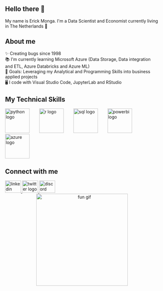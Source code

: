 ## Hello there 👋

My name is Erick Monga. I'm a Data Scientist and Economist currently living in The Netherlands 🌷

## About me
✨ Creating bugs since 1998  
📚 I'm currently learning Microsoft Azure (Data Storage, Data integration and ETL, Azure Databricks and Azure ML)  
🎯 Goals: Leveraging my Analytical and Programming Skills into business applied projects  
🖥️ I code with Visual Studio Code, JupyterLab and RStudio
## My Technical Skills

<div align="left">
  <img src="https://upload.wikimedia.org/wikipedia/commons/c/c3/Python-logo-notext.svg" height="80" alt="python logo"  />
  <img width="24" />
  <img src="https://upload.wikimedia.org/wikipedia/commons/1/1b/R_logo.svg" height="80" alt="r logo"  />
  <img width="24" />
  <img src="https://upload.wikimedia.org/wikipedia/commons/8/87/Sql_data_base_with_logo.png" height="80" alt="sql logo"  />
  <img width="24" />
  <img src="https://upload.wikimedia.org/wikipedia/commons/c/cf/New_Power_BI_Logo.svg" height="80" alt="powerbi logo"  />
  <img width="24" />
  <img src="https://swimburger.net/media/ppnn3pcl/azure.png" height="80" alt="azure logo"  />
</div>

## Connect with me

<div align="left">
  <a href="https://www.linkedin.com/in/erick-monga/" target="_blank">
    <img src="https://raw.githubusercontent.com/maurodesouza/profile-readme-generator/master/src/assets/icons/social/linkedin/default.svg" width="52" height="40" alt="linkedin logo"  />
  </a>
  <a href="https://x.com/erickmonga" target="_blank">
    <img src="https://raw.githubusercontent.com/maurodesouza/profile-readme-generator/master/src/assets/icons/social/twitter/default.svg" width="52" height="40" alt="twitter logo"  />
  </a>
  <a href="https://discord.com/users/321380682922328064" target="_blank">
    <img src="https://raw.githubusercontent.com/maurodesouza/profile-readme-generator/master/src/assets/icons/social/discord/default.svg" width="52" height="40" alt="discord logo"  />
</div>
    
<div align="center">
  <img src="https://www.icegif.com/wp-content/uploads/2022/01/icegif-165.gif" width="300" alt="fun gif" />
</div>

<!--
**erickmonga09/erickmonga09** is a ✨ _special_ ✨ repository because its `README.md` (this file) appears on your GitHub profile.

Here are some ideas to get you started:

- 🔭 I’m currently working on ...
- 🌱 I’m currently learning ...
- 👯 I’m looking to collaborate on ...
- 🤔 I’m looking for help with ...
- 💬 Ask me about ...

- 😄 Pronouns: ...
- ⚡ Fun fact: ...
-->

